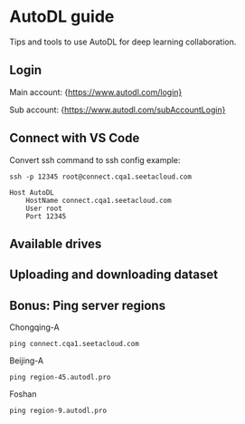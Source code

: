 # AutoDL guide

<!-- ## Brief Description -->
Tips and tools to use AutoDL for deep learning collaboration.

## Login

Main account: {https://www.autodl.com/login}

Sub account: {https://www.autodl.com/subAccountLogin}

## Connect with VS Code
Convert ssh command to ssh config example:

```
ssh -p 12345 root@connect.cqa1.seetacloud.com

Host AutoDL
    HostName connect.cqa1.seetacloud.com
    User root
    Port 12345
```

<!-- haizhu -->
## Available drives

<!-- haizhu -->
## Uploading and downloading dataset

## Bonus: Ping server regions
Chongqing-A
```
ping connect.cqa1.seetacloud.com
```

Beijing-A 
```
ping region-45.autodl.pro
```

Foshan 
```
ping region-9.autodl.pro
```
